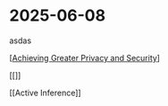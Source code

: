 # 2025-06-08

asdas

[[Achieving Greater Privacy and Security]]

[[]]

[[Active Inference]]

[//begin]: # 'Autogenerated link references for markdown compatibility'
[Achieving Greater Privacy and Security]: <docs/Achieving Greater Privacy and Security.md> 'Achieving Greater Privacy and Security'
[//end]: # 'Autogenerated link references'
